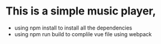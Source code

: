 # This is a simple music player,
* using npm install to install all the dependencies
* using npm run build to complile vue file using webpack
